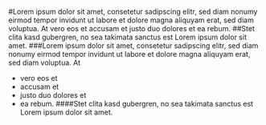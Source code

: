 #Lorem ipsum dolor sit amet, consetetur sadipscing elitr, sed diam nonumy eirmod tempor invidunt ut labore et dolore magna aliquyam erat, sed diam voluptua.
At vero eos et accusam et justo duo dolores et ea rebum. 
##Stet clita kasd gubergren, no sea takimata sanctus est Lorem ipsum dolor sit amet. 
###Lorem ipsum dolor sit amet, consetetur sadipscing elitr, sed diam nonumy eirmod tempor invidunt ut labore et dolore magna aliquyam erat, sed diam voluptua. 
At
* vero eos et 
* accusam et 
* justo duo dolores et
* ea rebum. 
####Stet clita kasd gubergren, no sea takimata sanctus est Lorem ipsum dolor sit amet.
